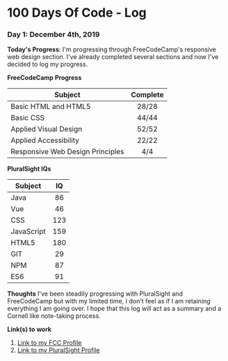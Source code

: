 # 100 Days Of Code - Log

### Day 1: December 4th, 2019

**Today's Progress**: I'm progressing through FreeCodeCamp's responsive web design section. I've already completed several sections and now I've decided to log my progress.

**FreeCodeCamp Progress**

| Subject       | Complete            | 
| ------------- |:-------------:|
| Basic HTML and HTML5 | 28/28 |
Basic CSS | 44/44
Applied Visual Design | 52/52
Applied Accessibility | 22/22
Responsive Web Design Principles| 4/4

**PluralSight IQs**

| Subject       | IQ            | 
| ------------- |:-------------:|
| Java          |      86       |
| Vue           |      46       |
| CSS           |      123      |
| JavaScript    |      159      |
| HTML5         |      180      |
| GIT           |      29       |
| NPM           |      87       |
| ES6           |      91       |


**Thoughts** I've been steadily progressing with PluralSight and FreeCodeCamp but with my limited time, I don't feel as if I am retaining everything I am going over. I hope that this log will act as a summary and a Cornell like note-taking process.

**Link(s) to work**
1. [Link to my FCC Profile](https://www.freecodecamp.org/notkharon)
2. [Link to my PluralSight Profile](https://pluralsight.com/profile/kyle-moreira)
